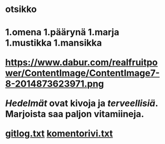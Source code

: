 <h1>otsikko<h1>
1.omena
1.päärynä
1.marja
  1.mustikka 
  1.mansikka

https://www.dabur.com/realfruitpower/ContentImage/ContentImage7-8-2014873623971.png

*Hedelmät* ovat kivoja ja _terveellisiä_. Marjoista saa paljon **vitamiineja**.

[gitlog.txt](https://github.com/Geffe/otm-harjoitustyo/blob/master/laskarit/viikko1/gitlog.txt)
[komentorivi.txt](https://github.com/Geffe/otm-harjoitustyo/blob/master/laskarit/viikko1/komentorivi.txt)




